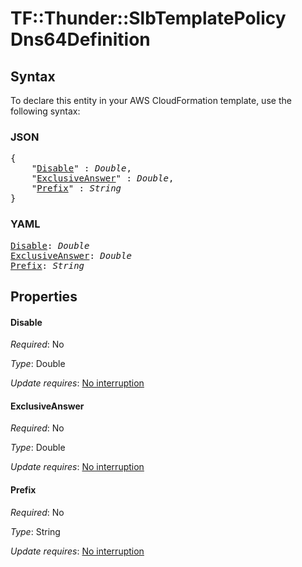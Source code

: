 # TF::Thunder::SlbTemplatePolicy Dns64Definition

## Syntax

To declare this entity in your AWS CloudFormation template, use the following syntax:

### JSON

<pre>
{
    "<a href="#disable" title="Disable">Disable</a>" : <i>Double</i>,
    "<a href="#exclusiveanswer" title="ExclusiveAnswer">ExclusiveAnswer</a>" : <i>Double</i>,
    "<a href="#prefix" title="Prefix">Prefix</a>" : <i>String</i>
}
</pre>

### YAML

<pre>
<a href="#disable" title="Disable">Disable</a>: <i>Double</i>
<a href="#exclusiveanswer" title="ExclusiveAnswer">ExclusiveAnswer</a>: <i>Double</i>
<a href="#prefix" title="Prefix">Prefix</a>: <i>String</i>
</pre>

## Properties

#### Disable

_Required_: No

_Type_: Double

_Update requires_: [No interruption](https://docs.aws.amazon.com/AWSCloudFormation/latest/UserGuide/using-cfn-updating-stacks-update-behaviors.html#update-no-interrupt)

#### ExclusiveAnswer

_Required_: No

_Type_: Double

_Update requires_: [No interruption](https://docs.aws.amazon.com/AWSCloudFormation/latest/UserGuide/using-cfn-updating-stacks-update-behaviors.html#update-no-interrupt)

#### Prefix

_Required_: No

_Type_: String

_Update requires_: [No interruption](https://docs.aws.amazon.com/AWSCloudFormation/latest/UserGuide/using-cfn-updating-stacks-update-behaviors.html#update-no-interrupt)

